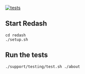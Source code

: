 [![tests](https://github.com/ericminio/learning-redash/actions/workflows/tests.yml/badge.svg)](https://github.com/ericminio/learning-redash/actions/workflows/tests.yml)

## Start Redash

```
cd redash
./setup.sh
```

## Run the tests

```
./support/testing/test.sh ./about
```
